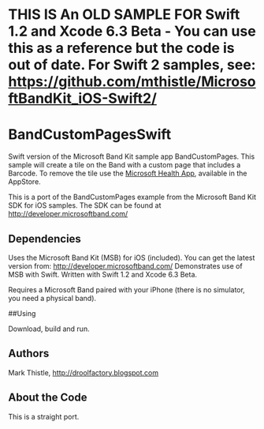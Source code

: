 # THIS IS An OLD SAMPLE FOR Swift 1.2 and Xcode 6.3 Beta - You can use this as a reference but the code is out of date. For Swift 2 samples, see: https://github.com/mthistle/MicrosoftBandKit_iOS-Swift2/

# BandCustomPagesSwift
Swift version of the Microsoft Band Kit sample app BandCustomPages. This sample will create a tile on the Band with a custom page that includes a Barcode. To remove the tile use the [Microsoft Health App](https://itunes.apple.com/us/app/microsoft-health/id912580285?mt=8), available in the AppStore.

This is a port of the BandCustomPages example from the Microsoft Band Kit SDK for iOS samples. The SDK can be found at http://developer.microsoftband.com/

## Dependencies

Uses the Microsoft Band Kit (MSB) for iOS (included). You can get the latest version from: http://developer.microsoftband.com/
Demonstrates use of MSB with Swift. Written with Swift 1.2 and Xcode 6.3 Beta.

Requires a Microsoft Band paired with your iPhone (there is no simulator, you need a physical band).

##Using

Download, build and run.

## Authors

Mark Thistle, http://droolfactory.blogspot.com

## About the Code

This is a straight port.
